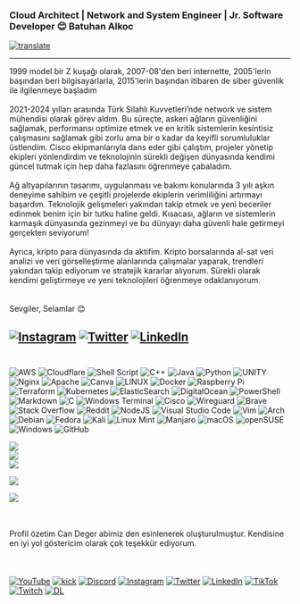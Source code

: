 ### Cloud Architect | Network and System Engineer | Jr. Software Developer 😊 Batuhan Alkoc
[![translate](https://img.shields.io/badge/For_English_CLICK_Here-English_Click_here?style=flat-square&logo=googletranslate&labelColor=white&color=blue)](https://github-com.translate.goog/batualkoc?_x_tr_sl=tr&_x_tr_tl=en&_x_tr_hl=en&_x_tr_pto=wapp)
<sub>
<hr>
1999 model bir Z kuşağı olarak, 2007-08'den beri internette, 2005'lerin başından beri bilgisayarlarla, 2015'lerin başından itibaren de siber güvenlik ile ilgilenmeye başladım 
<br><br> 
2021-2024 yılları arasında Türk Silahlı Kuvvetleri’nde network ve sistem mühendisi olarak görev aldım. Bu süreçte, askeri ağların güvenliğini sağlamak, performansı optimize etmek ve en kritik sistemlerin kesintisiz çalışmasını sağlamak gibi zorlu ama bir o kadar da keyifli sorumluluklar üstlendim. Cisco ekipmanlarıyla dans eder gibi çalıştım, projeler yönetip ekipleri yönlendirdim ve teknolojinin sürekli değişen dünyasında kendimi güncel tutmak için hep daha fazlasını öğrenmeye çabaladım.
<br><br>
Ağ altyapılarının tasarımı, uygulanması ve bakımı konularında 3 yılı aşkın deneyime sahibim ve çeşitli projelerde ekiplerin verimliliğini artırmayı başardım. Teknolojik gelişmeleri yakından takip etmek ve yeni beceriler edinmek benim için bir tutku haline geldi. Kısacası, ağların ve sistemlerin karmaşık dünyasında gezinmeyi ve bu dünyayı daha güvenli hale getirmeyi gerçekten seviyorum!
<br><br>
Ayrıca, kripto para dünyasında da aktifim. Kripto borsalarında al-sat veri analizi ve veri görselleştirme alanlarında çalışmalar yaparak, trendleri yakından takip ediyorum ve stratejik kararlar alıyorum. Sürekli olarak kendimi geliştirmeye ve yeni teknolojileri öğrenmeye odaklanıyorum.
<br><br>
<br>
Sevgiler, Selamlar 😊
</sub>

[![Instagram](https://img.shields.io/badge/Instagram-%23E4405F.svg?style=flat-square&logo=Instagram&logoColor=white)](https://instagram.com/batualkoc) [![Twitter](https://img.shields.io/badge/X-black.svg?style=flat-square&logo=X&logoColor=white)](https://x.com/exencerz) [![LinkedIn](https://img.shields.io/badge/LinkedIn-%230077B5.svg?style=flat-square&logo=linkedin&logoColor=white)](https://www.linkedin.com/in/batualkoc/) 
<br><br>
---

![AWS](https://img.shields.io/badge/AWS-%23FF9900.svg?style=for-the-badge&logo=amazon-aws&logoColor=white) ![Cloudflare](https://img.shields.io/badge/Cloudflare-F38020?style=for-the-badge&logo=Cloudflare&logoColor=white) ![Shell Script](https://img.shields.io/badge/shell_script-%23121011.svg?style=for-the-badge&logo=gnu-bash&logoColor=white) ![C++](https://img.shields.io/badge/c++-%2300599C.svg?style=for-the-badge&logo=c%2B%2B&logoColor=white) ![Java](https://img.shields.io/badge/java-%23ED8B00.svg?style=for-the-badge&logo=java&logoColor=white) ![Python](https://img.shields.io/badge/python-3670A0?style=for-the-badge&logo=python&logoColor=ffdd54) ![UNITY](https://img.shields.io/badge/Unity-%2320232a.svg?style=for-the-badge&logo=unity&logoColor=white) ![Nginx](https://img.shields.io/badge/nginx-%23009639.svg?style=for-the-badge&logo=nginx&logoColor=white) ![Apache](https://img.shields.io/badge/apache-%23D42029.svg?style=for-the-badge&logo=apache&logoColor=white) ![Canva](https://img.shields.io/badge/Canva-%2300C4CC.svg?style=for-the-badge&logo=Canva&logoColor=white) ![LINUX](https://img.shields.io/badge/Linux-FCC624?style=for-the-badge&logo=linux&logoColor=black) ![Docker](https://img.shields.io/badge/docker-%230db7ed.svg?style=for-the-badge&logo=docker&logoColor=white) ![Raspberry Pi](https://img.shields.io/badge/-RaspberryPi-C51A4A?style=for-the-badge&logo=Raspberry-Pi) ![Terraform](https://img.shields.io/badge/terraform-%235835CC.svg?style=for-the-badge&logo=terraform&logoColor=white) ![Kubernetes](https://img.shields.io/badge/kubernetes-%23326ce5.svg?style=for-the-badge&logo=kubernetes&logoColor=white) ![ElasticSearch](https://img.shields.io/badge/-ElasticSearch-005571?style=for-the-badge&logo=elasticsearch) ![DigitalOcean](https://img.shields.io/badge/DigitalOcean-%230167ff.svg?style=for-the-badge&logo=digitalOcean&logoColor=white) ![PowerShell](https://img.shields.io/badge/PowerShell-%235391FE.svg?style=for-the-badge&logo=powershell&logoColor=white) ![Markdown](https://img.shields.io/badge/markdown-%23000000.svg?style=for-the-badge&logo=markdown&logoColor=white) ![C](https://img.shields.io/badge/c-%2300599C.svg?style=for-the-badge&logo=c&logoColor=white) ![Windows Terminal](https://img.shields.io/badge/Windows%20Terminal-%234D4D4D.svg?style=for-the-badge&logo=windows-terminal&logoColor=white) ![Cisco](https://img.shields.io/badge/cisco-%23049fd9.svg?style=for-the-badge&logo=cisco&logoColor=black) ![Wireguard](https://img.shields.io/badge/wireguard-%2388171A.svg?style=for-the-badge&logo=wireguard&logoColor=white) ![Brave](https://img.shields.io/badge/Brave-FB542B?style=for-the-badge&logo=Brave&logoColor=white) ![Stack Overflow](https://img.shields.io/badge/-Stackoverflow-FE7A16?style=for-the-badge&logo=stack-overflow&logoColor=white) ![Reddit](https://img.shields.io/badge/Reddit-%23FF4500.svg?style=for-the-badge&logo=Reddit&logoColor=white) ![NodeJS](https://img.shields.io/badge/node.js-6DA55F?style=for-the-badge&logo=node.js&logoColor=white) ![Visual Studio Code](https://img.shields.io/badge/Visual%20Studio%20Code-0078d7.svg?style=for-the-badge&logo=visual-studio-code&logoColor=white) ![Vim](https://img.shields.io/badge/VIM-%2311AB00.svg?style=for-the-badge&logo=vim&logoColor=white) ![Arch](https://img.shields.io/badge/Arch%20Linux-1793D1?logo=arch-linux&logoColor=fff&style=for-the-badge) ![Debian](https://img.shields.io/badge/Debian-D70A53?style=for-the-badge&logo=debian&logoColor=white) ![Fedora](https://img.shields.io/badge/Fedora-294172?style=for-the-badge&logo=fedora&logoColor=white) ![Kali](https://img.shields.io/badge/Kali-268BEE?style=for-the-badge&logo=kalilinux&logoColor=white) ![Linux Mint](https://img.shields.io/badge/Linux%20Mint-87CF3E?style=for-the-badge&logo=Linux%20Mint&logoColor=white) ![Manjaro](https://img.shields.io/badge/Manjaro-35BF5C?style=for-the-badge&logo=Manjaro&logoColor=white) ![macOS](https://img.shields.io/badge/mac%20os-000000?style=for-the-badge&logo=macos&logoColor=F0F0F0) ![openSUSE](https://img.shields.io/badge/openSUSE-%2364B345?style=for-the-badge&logo=openSUSE&logoColor=white)  ![Windows](https://img.shields.io/badge/Windows-0078D6?style=for-the-badge&logo=windows&logoColor=white) ![GitHub](https://img.shields.io/badge/github-%23121011.svg?style=for-the-badge&logo=github&logoColor=white) 

![](https://github-readme-stats.vercel.app/api?username=batualkoc&theme=dark&hide_border=false&include_all_commits=true&count_private=true)<br/>
![](https://github-readme-streak-stats.herokuapp.com/?user=batualkoc&theme=dark&hide_border=false)<br/>
![](https://github-readme-stats.vercel.app/api/top-langs/?username=batualkoc&theme=dark&hide_border=false&include_all_commits=true&count_private=true&layout=compact)


![](https://github-profile-trophy.vercel.app/?username=batualkoc&theme=radical&no-frame=true&no-bg=false&margin-w=4)


![](https://github-contributor-stats.vercel.app/api?username=batualkoc&limit=5&theme=dark&combine_all_yearly_contributions=true)



<br><br> 
Profil özetim Can Deger abimiz den esinlenerek oluşturulmuştur. Kendisine en iyi yol göstericim olarak çok teşekkür ediyorum. 
<br><br> 
<br><br> 
[![YouTube](https://img.shields.io/badge/YouTube-%23FF0000.svg?style=flat-square&logo=YouTube&logoColor=white)](https://youtube.com/@candeger) [![kick](https://img.shields.io/badge/KICK-KICK?style=flat-square&logo=kick&logoColor=%2353FC19&color=%23000000)](https://kick.com/lunizz) [![Discord](https://img.shields.io/badge/Discord-%237289DA.svg?style=flat-square&logo=discord&logoColor=white)](https://discord.gg/lunizz) [![Instagram](https://img.shields.io/badge/Instagram-%23E4405F.svg?style=flat-square&logo=Instagram&logoColor=white)](https://instagram.com/CanDeger) [![Twitter](https://img.shields.io/badge/X-black.svg?style=flat-square&logo=X&logoColor=white)](https://twitter.com/CanDeger) [![LinkedIn](https://img.shields.io/badge/LinkedIn-%230077B5.svg?style=flat-square&logo=linkedin&logoColor=white)](https://linkedin.com/in/CanDeger) [![TikTok](https://img.shields.io/badge/TikTok-%23000000.svg?style=flat-square&logo=TikTok&logoColor=white)](https://tiktok.com/@Can.Deger) [![Twitch](https://img.shields.io/badge/Twitch-%239146FF.svg?style=flat-square&logo=Twitch&logoColor=white)](https://twitch.tv/LuNiZz) [![DL](https://img.shields.io/badge/LuNiZz-pink?style=flat-square&label=Dijital.Link&labelColor=purple&color=%23000000)](https://dijital.link/lunizz)
<br><br>


<br />
